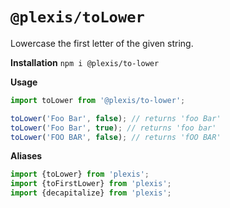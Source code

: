 # `@plexis/toLower`

Lowercase the first letter of the given string.

**Installation**
`npm i @plexis/to-lower`

**Usage**

```javascript
import toLower from '@plexis/to-lower';

toLower('Foo Bar', false); // returns 'foo Bar'
toLower('Foo Bar', true); // returns 'foo bar'
toLower('FOO BAR', false); // returns 'fOO BAR'
```

**Aliases**

```javascript
import {toLower} from 'plexis';
import {toFirstLower} from 'plexis';
import {decapitalize} from 'plexis';
```
